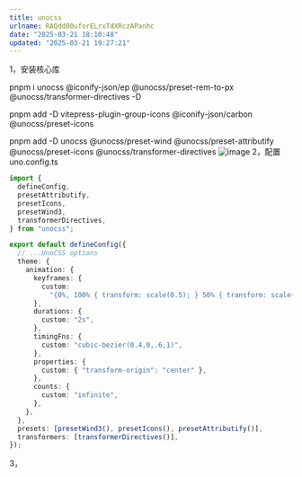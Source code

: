 ```yaml
---
title: unocss
urlname: RAQdd00uforELrxTdXRczAPanhc
date: "2025-03-21 18:10:48"
updated: "2025-03-21 19:27:21"
---
```


1，安装核心库

pnpm i unocss @iconify-json/ep @unocss/preset-rem-to-px @unocss/transformer-directives -D

pnpm add -D vitepress-plugin-group-icons @iconify-json/carbon @unocss/preset-icons

pnpm add -D unocss @unocss/preset-wind @unocss/preset-attributify @unocss/preset-icons @unocss/transformer-directives
![image](/feishu/asset/images/LRfRbKeWtoHWPWxAVBYcI5hlnCe.png)
2，配置uno.config.ts

```typescript
import {
  defineConfig,
  presetAttributify,
  presetIcons,
  presetWind3,
  transformerDirectives,
} from "unocss";

export default defineConfig({
  // ...UnoCSS options
  theme: {
    animation: {
      keyframes: {
        custom:
          "{0%, 100% { transform: scale(0.5); } 50% { transform: scale(1); }}",
      },
      durations: {
        custom: "2s",
      },
      timingFns: {
        custom: "cubic-bezier(0.4,0,.6,1)",
      },
      properties: {
        custom: { "transform-origin": "center" },
      },
      counts: {
        custom: "infinite",
      },
    },
  },
  presets: [presetWind3(), presetIcons(), presetAttributify()],
  transformers: [transformerDirectives()],
});
```

3，
